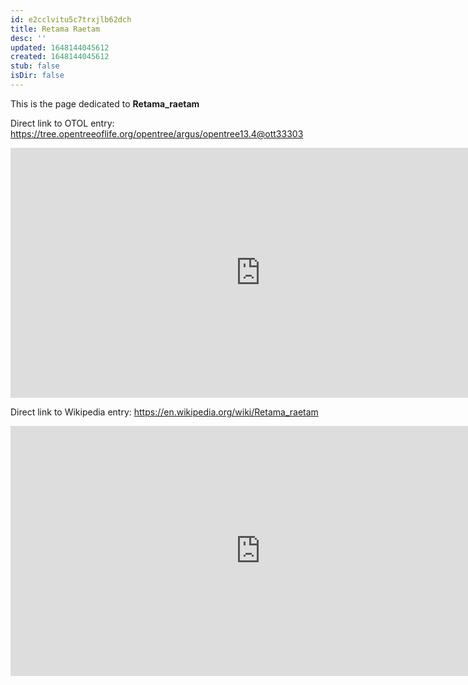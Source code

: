 ```yaml
---
id: e2cclvitu5c7trxjlb62dch
title: Retama Raetam
desc: ''
updated: 1648144045612
created: 1648144045612
stub: false
isDir: false
---
```

This is the page dedicated to **Retama_raetam**


Direct link to OTOL entry: https://tree.opentreeoflife.org/opentree/argus/opentree13.4@ott33303



<html>
    <body>
    <iframe src="https://tree.opentreeoflife.org/opentree/argus/opentree13.4@ott33303"
    width="800" height="400" frameborder="0" allowfullscreen> </iframe>
    </body>
</html>
    


Direct link to Wikipedia entry: https://en.wikipedia.org/wiki/Retama_raetam



<html>
    <body>
    <iframe src="https://en.wikipedia.org/wiki/Retama_raetam"
    width="800" height="400" frameborder="0" allowfullscreen> </iframe>
    </body>
</html>
    
